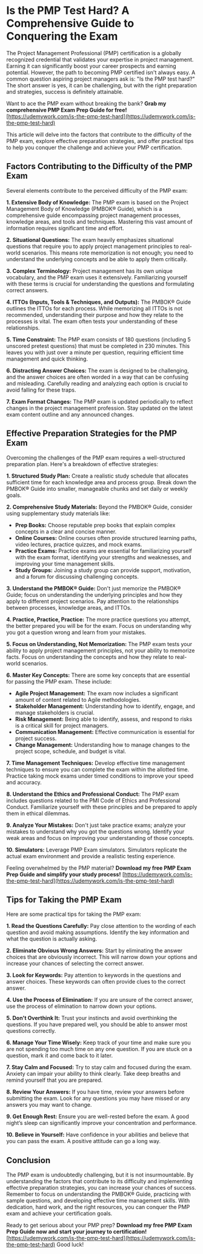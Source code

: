 # Is the PMP Test Hard? A Comprehensive Guide to Conquering the Exam

The Project Management Professional (PMP) certification is a globally recognized credential that validates your expertise in project management. Earning it can significantly boost your career prospects and earning potential. However, the path to becoming PMP certified isn't always easy.  A common question aspiring project managers ask is: "Is the PMP test hard?" The short answer is yes, it can be challenging, but with the right preparation and strategies, success is definitely attainable.

Want to ace the PMP exam without breaking the bank? **Grab my comprehensive PMP Exam Prep Guide for free!** [https://udemywork.com/is-the-pmp-test-hard](https://udemywork.com/is-the-pmp-test-hard)

This article will delve into the factors that contribute to the difficulty of the PMP exam, explore effective preparation strategies, and offer practical tips to help you conquer the challenge and achieve your PMP certification.

## Factors Contributing to the Difficulty of the PMP Exam

Several elements contribute to the perceived difficulty of the PMP exam:

**1. Extensive Body of Knowledge:** The PMP exam is based on the Project Management Body of Knowledge (PMBOK® Guide), which is a comprehensive guide encompassing project management processes, knowledge areas, and tools and techniques. Mastering this vast amount of information requires significant time and effort.

**2. Situational Questions:** The exam heavily emphasizes situational questions that require you to apply project management principles to real-world scenarios. This means rote memorization is not enough; you need to understand the underlying concepts and be able to apply them critically.

**3. Complex Terminology:** Project management has its own unique vocabulary, and the PMP exam uses it extensively. Familiarizing yourself with these terms is crucial for understanding the questions and formulating correct answers.

**4. ITTOs (Inputs, Tools & Techniques, and Outputs):** The PMBOK® Guide outlines the ITTOs for each process. While memorizing all ITTOs is not recommended, understanding their purpose and how they relate to the processes is vital. The exam often tests your understanding of these relationships.

**5. Time Constraint:** The PMP exam consists of 180 questions (including 5 unscored pretest questions) that must be completed in 230 minutes. This leaves you with just over a minute per question, requiring efficient time management and quick thinking.

**6. Distracting Answer Choices:** The exam is designed to be challenging, and the answer choices are often worded in a way that can be confusing and misleading. Carefully reading and analyzing each option is crucial to avoid falling for these traps.

**7. Exam Format Changes:** The PMP exam is updated periodically to reflect changes in the project management profession.  Stay updated on the latest exam content outline and any announced changes.

## Effective Preparation Strategies for the PMP Exam

Overcoming the challenges of the PMP exam requires a well-structured preparation plan. Here's a breakdown of effective strategies:

**1. Structured Study Plan:** Create a realistic study schedule that allocates sufficient time for each knowledge area and process group. Break down the PMBOK® Guide into smaller, manageable chunks and set daily or weekly goals.

**2. Comprehensive Study Materials:**  Beyond the PMBOK® Guide, consider using supplementary study materials like:

*   **Prep Books:**  Choose reputable prep books that explain complex concepts in a clear and concise manner.
*   **Online Courses:** Online courses often provide structured learning paths, video lectures, practice quizzes, and mock exams.
*   **Practice Exams:**  Practice exams are essential for familiarizing yourself with the exam format, identifying your strengths and weaknesses, and improving your time management skills.
*   **Study Groups:** Joining a study group can provide support, motivation, and a forum for discussing challenging concepts.

**3. Understand the PMBOK® Guide:** Don't just memorize the PMBOK® Guide; focus on understanding the underlying principles and how they apply to different project scenarios. Pay attention to the relationships between processes, knowledge areas, and ITTOs.

**4. Practice, Practice, Practice:**  The more practice questions you attempt, the better prepared you will be for the exam. Focus on understanding why you got a question wrong and learn from your mistakes.

**5. Focus on Understanding, Not Memorization:** The PMP exam tests your ability to apply project management principles, not your ability to memorize facts. Focus on understanding the concepts and how they relate to real-world scenarios.

**6. Master Key Concepts:** There are some key concepts that are essential for passing the PMP exam. These include:

*   **Agile Project Management:** The exam now includes a significant amount of content related to Agile methodologies.
*   **Stakeholder Management:** Understanding how to identify, engage, and manage stakeholders is crucial.
*   **Risk Management:**  Being able to identify, assess, and respond to risks is a critical skill for project managers.
*   **Communication Management:** Effective communication is essential for project success.
*   **Change Management:** Understanding how to manage changes to the project scope, schedule, and budget is vital.

**7. Time Management Techniques:** Develop effective time management techniques to ensure you can complete the exam within the allotted time. Practice taking mock exams under timed conditions to improve your speed and accuracy.

**8. Understand the Ethics and Professional Conduct:** The PMP exam includes questions related to the PMI Code of Ethics and Professional Conduct. Familiarize yourself with these principles and be prepared to apply them in ethical dilemmas.

**9. Analyze Your Mistakes:**  Don't just take practice exams; analyze your mistakes to understand why you got the questions wrong. Identify your weak areas and focus on improving your understanding of those concepts.

**10. Simulators:** Leverage PMP Exam simulators. Simulators replicate the actual exam environment and provide a realistic testing experience.

Feeling overwhelmed by the PMP material? **Download my free PMP Exam Prep Guide and simplify your study process!** [https://udemywork.com/is-the-pmp-test-hard](https://udemywork.com/is-the-pmp-test-hard)

## Tips for Taking the PMP Exam

Here are some practical tips for taking the PMP exam:

**1. Read the Questions Carefully:**  Pay close attention to the wording of each question and avoid making assumptions. Identify the key information and what the question is actually asking.

**2. Eliminate Obvious Wrong Answers:** Start by eliminating the answer choices that are obviously incorrect. This will narrow down your options and increase your chances of selecting the correct answer.

**3. Look for Keywords:**  Pay attention to keywords in the questions and answer choices. These keywords can often provide clues to the correct answer.

**4. Use the Process of Elimination:** If you are unsure of the correct answer, use the process of elimination to narrow down your options.

**5. Don't Overthink It:**  Trust your instincts and avoid overthinking the questions. If you have prepared well, you should be able to answer most questions correctly.

**6. Manage Your Time Wisely:**  Keep track of your time and make sure you are not spending too much time on any one question. If you are stuck on a question, mark it and come back to it later.

**7. Stay Calm and Focused:**  Try to stay calm and focused during the exam.  Anxiety can impair your ability to think clearly. Take deep breaths and remind yourself that you are prepared.

**8. Review Your Answers:** If you have time, review your answers before submitting the exam. Look for any questions you may have missed or any answers you may want to change.

**9. Get Enough Rest:** Ensure you are well-rested before the exam. A good night’s sleep can significantly improve your concentration and performance.

**10. Believe in Yourself:**  Have confidence in your abilities and believe that you can pass the exam. A positive attitude can go a long way.

## Conclusion

The PMP exam is undoubtedly challenging, but it is not insurmountable. By understanding the factors that contribute to its difficulty and implementing effective preparation strategies, you can increase your chances of success. Remember to focus on understanding the PMBOK® Guide, practicing with sample questions, and developing effective time management skills. With dedication, hard work, and the right resources, you can conquer the PMP exam and achieve your certification goals.

Ready to get serious about your PMP prep? **Download my free PMP Exam Prep Guide now and start your journey to certification!** [https://udemywork.com/is-the-pmp-test-hard](https://udemywork.com/is-the-pmp-test-hard) Good luck!
